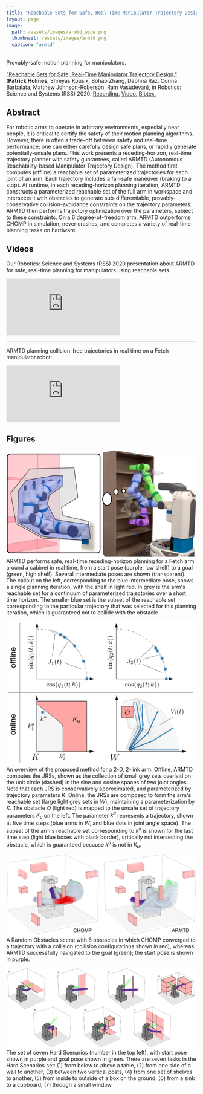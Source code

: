 ```yaml
---
title: "Reachable Sets for Safe, Real-Time Manipulator Trajectory Design"
layout: page
image: 
  path: /assets/images/armtd_wide.png
  thumbnail: /assets/images/armtd.png
  caption: "armtd"
---
```

Provably-safe motion planning for manipulators.

["Reachable Sets for Safe, Real-Time Manipulator Trajectory Design."](https://arxiv.org/abs/1810.11087) (**Patrick Holmes**, Shreyas Kousik, Bohao Zhang, Daphna Raz, Corina Barbalata, Matthew Johnson-Roberson, Ram Vasudevan), in Robotics: Science and Systems (RSS) 2020. [Recording.](https://youtu.be/6tjnh1Yxr_Q) [Video.](https://youtu.be/ySnux2owlAA) [Bibtex.](/assets/bibtex/armtd_ref.txt)

## Abstract
For robotic arms to operate in arbitrary environments, especially near people, it is critical to certify the safety of their motion planning algorithms.
However, there is often a trade-off between safety and real-time performance; one can either carefully design safe plans, or rapidly generate potentially-unsafe plans.
This work presents a receding-horizon, real-time trajectory planner with safety guarantees, called ARMTD (Autonomous Reachability-based Manipulator Trajectory Design).
The method first computes (offline) a reachable set of parameterized trajectories for each joint of an arm.
Each trajectory includes a fail-safe maneuver (braking to a stop).
At runtime, in each receding-horizon planning iteration, ARMTD constructs a parameterized reachable set of the full arm in workspace and intersects it with obstacles to generate sub-differentiable, provably-conservative collision-avoidance constraints on the trajectory parameters.
ARMTD then performs trajectory optimization over the parameters, subject to these constraints.
On a 6 degree-of-freedom arm, ARMTD outperforms CHOMP in simulation, never crashes, and completes a variety of real-time planning tasks on hardware.

## Videos

Our Robotics: Science and Systems (RSS) 2020 presentation about ARMTD for safe, real-time planning for manipulators using reachable sets.
<div class="youtube-video-container">
<iframe class="youtube-video" src="https://www.youtube.com/embed/6tjnh1Yxr_Q" frameborder="0" allow="accelerometer; autoplay; clipboard-write; encrypted-media; gyroscope; picture-in-picture" allowfullscreen></iframe>
</div>

***

ARMTD planning collision-free trajectories in real time on a Fetch manipulator robot:
<div class="youtube-video-container">
<iframe class="youtube-video" src="https://www.youtube.com/embed/ySnux2owlAA" frameborder="0" allow="accelerometer; autoplay; encrypted-media; gyroscope; picture-in-picture" allowfullscreen></iframe>
</div>

## Figures

![fetch_timelapse](/assets/images/armtd/fetch_timelapse.png)
ARMTD performs safe, real-time receding-horizon planning for a Fetch arm around a cabinet in real time, from a start pose (purple, low shelf) to a goal (green, high shelf).
Several intermediate poses are shown (transparent).
The callout on the left, corresponding to the blue intermediate pose, shows a single planning iteration, with the shelf in light red.
In grey is the arm's reachable set for a continuum of parameterized trajectories over a short time horizon.
The smaller blue set is the subset of the reachable set corresponding to the particular trajectory that was selected for this planning iteration, which is guaranteed not to collide with the obstacle

![jrs_overview](/assets/images/armtd/JRS_explanation.png)
An overview of the proposed method for a 2-D, 2-link arm.
Offline, ARMTD computes the JRSs, shown as the collection of small grey sets overlaid on the unit circle (dashed) in the sine and cosine spaces of two joint angles.
Note that each JRS is conservatively approximated, and parameterized by trajectory parameters *K*.
Online, the JRSs are composed to form the arm's reachable set (large light grey sets in *W*), maintaining a parameterization by *K*.
The obstacle *O* (light red) is mapped to the unsafe set of trajectory parameters *K<sub>u</sub>* on the left.
The parameter *k<sup>a</sup>* represents a trajectory, shown at five time steps (blue arms in *W*, and blue dots in joint angle space).
The subset of the arm's reachable set corresponding to *k<sup>a</sup>* is shown for the last time step (light blue boxes with black border), critically not intersecting the obstacle, which is guaranteed because *k<sup>a</sup>* is not in *K<sub>u</sub>*.

![armtd_vs_chomp](/assets/images/armtd/armtd_vs_chomp.png)
A Random Obstacles scene with 8 obstacles in which CHOMP converged to a trajectory with a collision (collision configurations shown in red), whereas ARMTD successfully navigated to the goal (green); the start pose is shown in purple.

![hard_scenarios](/assets/images/armtd/hard_scenarios.png)
The set of seven Hard Scenarios (number in the top left), with start pose shown in purple and goal pose shown in green.
There are seven tasks in the Hard Scenarios set: (1) from below to above a table, (2) from one side of a wall to another, (3) between two vertical posts, (4) from one set of shelves to another, (5) from inside to outside of a box on the ground, (6) from a sink to a cupboard, (7) through a small window.